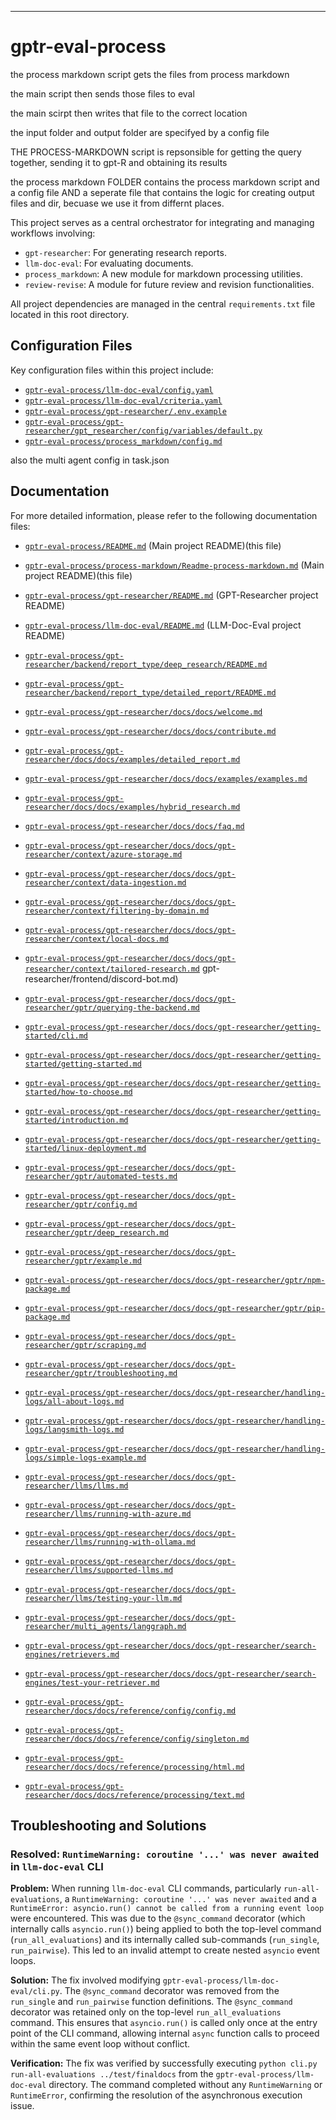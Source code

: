 

---

# gptr-eval-process


the process markdown script gets the files from process markdown

the main script then sends those files to eval

the main scirpt then writes that file to the correct location

the input folder and output folder are specifyed by a config file

THE PROCESS-MARKDOWN script is repsonsible for getting the query together, sending it to gpt-R and obtaining its results

the process markdown FOLDER contains the process markdown script and a config file AND a seperate file that contains the logic for creating output files and dir, becuase we use it from differnt places.

This project serves as a central orchestrator for integrating and managing workflows involving:
- `gpt-researcher`: For generating research reports.
- `llm-doc-eval`: For evaluating documents.
- `process_markdown`: A new module for markdown processing utilities.
- `review-revise`: A module for future review and revision functionalities.

All project dependencies are managed in the central `requirements.txt` file located in this root directory.

## Configuration Files

Key configuration files within this project include:

*   [`gptr-eval-process/llm-doc-eval/config.yaml`](gptr-eval-process/llm-doc-eval/config.yaml)
*   [`gptr-eval-process/llm-doc-eval/criteria.yaml`](gptr-eval-process/llm-doc-eval/criteria.yaml)
*   [`gptr-eval-process/gpt-researcher/.env.example`](gptr-eval-process/gpt-researcher/.env.example)
*   [`gptr-eval-process/gpt-researcher/gpt_researcher/config/variables/default.py`](gptr-eval-process/gpt-researcher/gpt_researcher/config/variables/default.py)
*   [`gptr-eval-process/process_markdown/config.md`](gptr-eval-process/process_markdown/config.md)

also the multi agent config in task.json

## Documentation

For more detailed information, please refer to the following documentation files:

*   [`gptr-eval-process/README.md`](gptr-eval-process/README.md) (Main project README)(this file)
*   [`gptr-eval-process/process-markdown/Readme-process-markdown.md`](gptr-eval-process/process-markdown/Readme-process-markdown.md) (Main project README)(this file)
*   [`gptr-eval-process/gpt-researcher/README.md`](gptr-eval-process/gpt-researcher/README.md) (GPT-Researcher project README)
*   [`gptr-eval-process/llm-doc-eval/README.md`](gptr-eval-process/llm-doc-eval/README.md) (LLM-Doc-Eval project README)



*   [`gptr-eval-process/gpt-researcher/backend/report_type/deep_research/README.md`](gptr-eval-process/gpt-researcher/backend/report_type/deep_research/README.md)
*   [`gptr-eval-process/gpt-researcher/backend/report_type/detailed_report/README.md`](gptr-eval-process/gpt-researcher/backend/report_type/detailed_report/README.md)



*   [`gptr-eval-process/gpt-researcher/docs/docs/welcome.md`](gptr-eval-process/gpt-researcher/docs/docs/welcome.md)


*   [`gptr-eval-process/gpt-researcher/docs/docs/contribute.md`](gptr-eval-process/gpt-researcher/docs/docs/contribute.md)
*   [`gptr-eval-process/gpt-researcher/docs/docs/examples/detailed_report.md`](gptr-eval-process/gpt-researcher/docs/docs/examples/detailed_report.md)
*   [`gptr-eval-process/gpt-researcher/docs/docs/examples/examples.md`](gptr-eval-process/gpt-researcher/docs/docs/examples/examples.md)
*   [`gptr-eval-process/gpt-researcher/docs/docs/examples/hybrid_research.md`](gptr-eval-process/gpt-researcher/docs/docs/examples/hybrid_research.md)
*   [`gptr-eval-process/gpt-researcher/docs/docs/faq.md`](gptr-eval-process/gpt-researcher/docs/docs/faq.md)
*   [`gptr-eval-process/gpt-researcher/docs/docs/gpt-researcher/context/azure-storage.md`](gptr-eval-process/gpt-researcher/docs/docs/gpt-researcher/context/azure-storage.md)
*   [`gptr-eval-process/gpt-researcher/docs/docs/gpt-researcher/context/data-ingestion.md`](gptr-eval-process/gpt-researcher/docs/docs/gpt-researcher/context/data-ingestion.md)
*   [`gptr-eval-process/gpt-researcher/docs/docs/gpt-researcher/context/filtering-by-domain.md`](gptr-eval-process/gpt-researcher/docs/docs/gpt-researcher/context/filtering-by-domain.md)
*   [`gptr-eval-process/gpt-researcher/docs/docs/gpt-researcher/context/local-docs.md`](gptr-eval-process/gpt-researcher/docs/docs/gpt-researcher/context/local-docs.md)
*   [`gptr-eval-process/gpt-researcher/docs/docs/gpt-researcher/context/tailored-research.md`](gptr-eval-process/gpt-researcher/docs/docs/gpt-researcher/context/tailored-research.md)
gpt-researcher/frontend/discord-bot.md)
*   [`gptr-eval-process/gpt-researcher/docs/docs/gpt-researcher/gptr/querying-the-backend.md`](gptr-eval-process/gpt-researcher/docs/docs/gpt-researcher/gptr/querying-the-backend.md)
*   [`gptr-eval-process/gpt-researcher/docs/docs/gpt-researcher/getting-started/cli.md`](gptr-eval-process/gpt-researcher/docs/docs/gpt-researcher/getting-started/cli.md)
*   [`gptr-eval-process/gpt-researcher/docs/docs/gpt-researcher/getting-started/getting-started.md`](gptr-eval-process/gpt-researcher/docs/docs/gpt-researcher/getting-started/getting-started.md)
*   [`gptr-eval-process/gpt-researcher/docs/docs/gpt-researcher/getting-started/how-to-choose.md`](gptr-eval-process/gpt-researcher/docs/docs/gpt-researcher/getting-started/how-to-choose.md)
*   [`gptr-eval-process/gpt-researcher/docs/docs/gpt-researcher/getting-started/introduction.md`](gptr-eval-process/gpt-researcher/docs/docs/gpt-researcher/getting-started/introduction.md)
*   [`gptr-eval-process/gpt-researcher/docs/docs/gpt-researcher/getting-started/linux-deployment.md`](gptr-eval-process/gpt-researcher/docs/docs/gpt-researcher/getting-started/linux-deployment.md)
*   [`gptr-eval-process/gpt-researcher/docs/docs/gpt-researcher/gptr/automated-tests.md`](gptr-eval-process/gpt-researcher/docs/docs/gpt-researcher/gptr/automated-tests.md)
*   [`gptr-eval-process/gpt-researcher/docs/docs/gpt-researcher/gptr/config.md`](gptr-eval-process/gpt-researcher/docs/docs/gpt-researcher/gptr/config.md)
*   [`gptr-eval-process/gpt-researcher/docs/docs/gpt-researcher/gptr/deep_research.md`](gptr-eval-process/gpt-researcher/docs/docs/gpt-researcher/gptr/deep_research.md)
*   [`gptr-eval-process/gpt-researcher/docs/docs/gpt-researcher/gptr/example.md`](gptr-eval-process/gpt-researcher/docs/docs/gpt-researcher/gptr/example.md)
*   [`gptr-eval-process/gpt-researcher/docs/docs/gpt-researcher/gptr/npm-package.md`](gptr-eval-process/gpt-researcher/docs/docs/gpt-researcher/gptr/npm-package.md)
*   [`gptr-eval-process/gpt-researcher/docs/docs/gpt-researcher/gptr/pip-package.md`](gptr-eval-process/gpt-researcher/docs/docs/gpt-researcher/gptr/pip-package.md)

*   [`gptr-eval-process/gpt-researcher/docs/docs/gpt-researcher/gptr/scraping.md`](gptr-eval-process/gpt-researcher/docs/docs/gpt-researcher/gptr/scraping.md)
*   [`gptr-eval-process/gpt-researcher/docs/docs/gpt-researcher/gptr/troubleshooting.md`](gptr-eval-process/gpt-researcher/docs/docs/gpt-researcher/gptr/troubleshooting.md)
*   [`gptr-eval-process/gpt-researcher/docs/docs/gpt-researcher/handling-logs/all-about-logs.md`](gptr-eval-process/gpt-researcher/docs/docs/gpt-researcher/handling-logs/all-about-logs.md)
*   [`gptr-eval-process/gpt-researcher/docs/docs/gpt-researcher/handling-logs/langsmith-logs.md`](gptr-eval-process/gpt-researcher/docs/docs/gpt-researcher/handling-logs/langsmith-logs.md)
*   [`gptr-eval-process/gpt-researcher/docs/docs/gpt-researcher/handling-logs/simple-logs-example.md`](gptr-eval-process/gpt-researcher/docs/docs/gpt-researcher/handling-logs/simple-logs-example.md)
*   [`gptr-eval-process/gpt-researcher/docs/docs/gpt-researcher/llms/llms.md`](gptr-eval-process/gpt-researcher/docs/docs/gpt-researcher/llms/llms.md)
*   [`gptr-eval-process/gpt-researcher/docs/docs/gpt-researcher/llms/running-with-azure.md`](gptr-eval-process/gpt-researcher/docs/docs/gpt-researcher/llms/running-with-azure.md)
*   [`gptr-eval-process/gpt-researcher/docs/docs/gpt-researcher/llms/running-with-ollama.md`](gptr-eval-process/gpt-researcher/docs/docs/gpt-researcher/llms/running-with-ollama.md)
*   [`gptr-eval-process/gpt-researcher/docs/docs/gpt-researcher/llms/supported-llms.md`](gptr-eval-process/gpt-researcher/docs/docs/gpt-researcher/llms/supported-llms.md)
*   [`gptr-eval-process/gpt-researcher/docs/docs/gpt-researcher/llms/testing-your-llm.md`](gptr-eval-process/gpt-researcher/docs/docs/gpt-researcher/llms/testing-your-llm.md)
*   [`gptr-eval-process/gpt-researcher/docs/docs/gpt-researcher/multi_agents/langgraph.md`](gptr-eval-process/gpt-researcher/docs/docs/gpt-researcher/multi_agents/langgraph.md)
*   [`gptr-eval-process/gpt-researcher/docs/docs/gpt-researcher/search-engines/retrievers.md`](gptr-eval-process/gpt-researcher/docs/docs/gpt-researcher/search-engines/retrievers.md)
*   [`gptr-eval-process/gpt-researcher/docs/docs/gpt-researcher/search-engines/test-your-retriever.md`](gptr-eval-process/gpt-researcher/docs/docs/gpt-researcher/search-engines/test-your-retriever.md)
*   [`gptr-eval-process/gpt-researcher/docs/docs/reference/config/config.md`](gptr-eval-process/gpt-researcher/docs/docs/reference/config/config.md)
*   [`gptr-eval-process/gpt-researcher/docs/docs/reference/config/singleton.md`](gptr-eval-process/gpt-researcher/docs/docs/reference/config/singleton.md)
*   [`gptr-eval-process/gpt-researcher/docs/docs/reference/processing/html.md`](gptr-eval-process/gpt-researcher/docs/docs/reference/processing/html.md)
*   [`gptr-eval-process/gpt-researcher/docs/docs/reference/processing/text.md`](gptr-eval-process/gpt-researcher/docs/docs/reference/processing/text.md)

## Troubleshooting and Solutions

### Resolved: `RuntimeWarning: coroutine '...' was never awaited` in `llm-doc-eval` CLI

**Problem:**
When running `llm-doc-eval` CLI commands, particularly `run-all-evaluations`, a `RuntimeWarning: coroutine '...' was never awaited` and a `RuntimeError: asyncio.run() cannot be called from a running event loop` were encountered. This was due to the `@sync_command` decorator (which internally calls `asyncio.run()`) being applied to both the top-level command (`run_all_evaluations`) and its internally called sub-commands (`run_single`, `run_pairwise`). This led to an invalid attempt to create nested `asyncio` event loops.

**Solution:**
The fix involved modifying `gptr-eval-process/llm-doc-eval/cli.py`. The `@sync_command` decorator was removed from the `run_single` and `run_pairwise` function definitions. The `@sync_command` decorator was retained only on the top-level `run_all_evaluations` command. This ensures that `asyncio.run()` is called only once at the entry point of the CLI command, allowing internal `async` function calls to proceed within the same event loop without conflict.

**Verification:**
The fix was verified by successfully executing `python cli.py run-all-evaluations ../test/finaldocs` from the `gptr-eval-process/llm-doc-eval` directory. The command completed without any `RuntimeWarning` or `RuntimeError`, confirming the resolution of the asynchronous execution issue.
